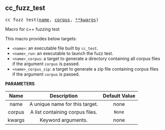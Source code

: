 <!-- Generated with Stardoc: http://skydoc.bazel.build -->

<a name="#cc_fuzz_test"></a>

## cc_fuzz_test

<pre>
cc_fuzz_test(<a href="#cc_fuzz_test-name">name</a>, <a href="#cc_fuzz_test-corpus">corpus</a>, <a href="#cc_fuzz_test-kwargs">**kwargs</a>)
</pre>

Macro for c++ fuzzing test

This macro provides below targets:
* `<name>`: an executable file built by `cc_test`.
* `<name>_run`: an executable to launch the fuzz test.
* `<name>_corpus`: a target to generate a directory containing all corpus files if the argument `corpus` is passed.
* `<name>_corpus_zip`: a target to generate a zip file containing corpus files if the argument `corpus` is passed.


**PARAMETERS**


| Name  | Description | Default Value |
| :-------------: | :-------------: | :-------------: |
| name |  A unique name for this target.   |  none |
| corpus |  A list containing corpus files.   |  <code>None</code> |
| kwargs |  Keyword arguments.   |  none |


